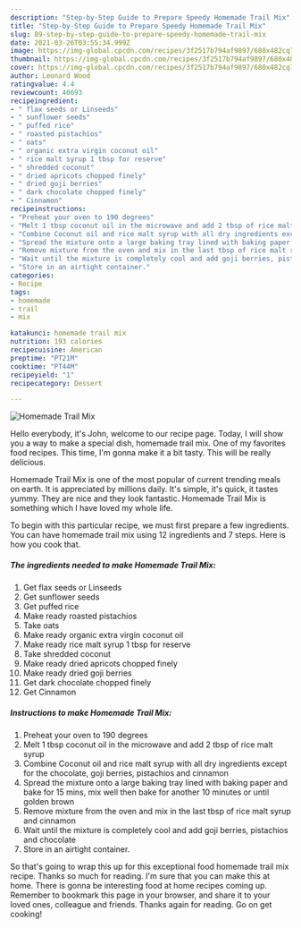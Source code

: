 ```yaml
---
description: "Step-by-Step Guide to Prepare Speedy Homemade Trail Mix"
title: "Step-by-Step Guide to Prepare Speedy Homemade Trail Mix"
slug: 89-step-by-step-guide-to-prepare-speedy-homemade-trail-mix
date: 2021-03-26T03:55:34.999Z
image: https://img-global.cpcdn.com/recipes/3f2517b794af9897/680x482cq70/homemade-trail-mix-recipe-main-photo.jpg
thumbnail: https://img-global.cpcdn.com/recipes/3f2517b794af9897/680x482cq70/homemade-trail-mix-recipe-main-photo.jpg
cover: https://img-global.cpcdn.com/recipes/3f2517b794af9897/680x482cq70/homemade-trail-mix-recipe-main-photo.jpg
author: Leonard Wood
ratingvalue: 4.4
reviewcount: 40693
recipeingredient:
- " flax seeds or Linseeds"
- " sunflower seeds"
- " puffed rice"
- " roasted pistachios"
- " oats"
- " organic extra virgin coconut oil"
- " rice malt syrup 1 tbsp for reserve"
- " shredded coconut"
- " dried apricots chopped finely"
- " dried goji berries"
- " dark chocolate chopped finely"
- " Cinnamon"
recipeinstructions:
- "Preheat your oven to 190 degrees"
- "Melt 1 tbsp coconut oil in the microwave and add 2 tbsp of rice malt syrup"
- "Combine Coconut oil and rice malt syrup with all dry ingredients except for the chocolate, goji berries, pistachios and cinnamon"
- "Spread the mixture onto a large baking tray lined with baking paper and bake for 15 mins, mix well then bake for another 10 minutes or until golden brown"
- "Remove mixture from the oven and mix in the last tbsp of rice malt syrup and cinnamon"
- "Wait until the mixture is completely cool and add goji berries, pistachios and chocolate"
- "Store in an airtight container."
categories:
- Recipe
tags:
- homemade
- trail
- mix

katakunci: homemade trail mix 
nutrition: 193 calories
recipecuisine: American
preptime: "PT21M"
cooktime: "PT44M"
recipeyield: "1"
recipecategory: Dessert

---
```



![Homemade Trail Mix](https://img-global.cpcdn.com/recipes/3f2517b794af9897/680x482cq70/homemade-trail-mix-recipe-main-photo.jpg)

Hello everybody, it's John, welcome to our recipe page. Today, I will show you a way to make a special dish, homemade trail mix. One of my favorites food recipes. This time, I'm gonna make it a bit tasty. This will be really delicious.



Homemade Trail Mix is one of the most popular of current trending meals on earth. It is appreciated by millions daily. It's simple, it's quick, it tastes yummy. They are nice and they look fantastic. Homemade Trail Mix is something which I have loved my whole life.


To begin with this particular recipe, we must first prepare a few ingredients. You can have homemade trail mix using 12 ingredients and 7 steps. Here is how you cook that.

<!--inarticleads1-->

##### The ingredients needed to make Homemade Trail Mix:

1. Get  flax seeds or Linseeds
1. Get  sunflower seeds
1. Get  puffed rice
1. Make ready  roasted pistachios
1. Take  oats
1. Make ready  organic extra virgin coconut oil
1. Make ready  rice malt syrup 1 tbsp for reserve
1. Take  shredded coconut
1. Make ready  dried apricots chopped finely
1. Make ready  dried goji berries
1. Get  dark chocolate chopped finely
1. Get  Cinnamon




<!--inarticleads2-->

##### Instructions to make Homemade Trail Mix:

1. Preheat your oven to 190 degrees
1. Melt 1 tbsp coconut oil in the microwave and add 2 tbsp of rice malt syrup
1. Combine Coconut oil and rice malt syrup with all dry ingredients except for the chocolate, goji berries, pistachios and cinnamon
1. Spread the mixture onto a large baking tray lined with baking paper and bake for 15 mins, mix well then bake for another 10 minutes or until golden brown
1. Remove mixture from the oven and mix in the last tbsp of rice malt syrup and cinnamon
1. Wait until the mixture is completely cool and add goji berries, pistachios and chocolate
1. Store in an airtight container.




So that's going to wrap this up for this exceptional food homemade trail mix recipe. Thanks so much for reading. I'm sure that you can make this at home. There is gonna be interesting food at home recipes coming up. Remember to bookmark this page in your browser, and share it to your loved ones, colleague and friends. Thanks again for reading. Go on get cooking!
